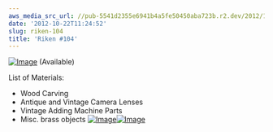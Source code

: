 ```yaml
---
aws_media_src_url: //pub-5541d2355e6941b4a5fe50450aba723b.r2.dev/2012/10/riken-104-mid.jpg
date: '2012-10-22T11:24:52'
slug: riken-104
title: 'Riken #104'
---
```


 [![Image](//pub-5541d2355e6941b4a5fe50450aba723b.r2.dev/2012/10/riken-104-mid.jpg?w=487)](//pub-5541d2355e6941b4a5fe50450aba723b.r2.dev/2012/10/riken-104-mid.jpg) (Available)

 List of Materials:

  * Wood Carving
 * Antique and Vintage Camera Lenses
 * Vintage Adding Machine Parts
 * Misc. brass objects
  [![Image](//pub-5541d2355e6941b4a5fe50450aba723b.r2.dev/2012/10/riken-104-close.jpg?w=487)](//pub-5541d2355e6941b4a5fe50450aba723b.r2.dev/2012/10/riken-104-close.jpg)[![Image](//pub-5541d2355e6941b4a5fe50450aba723b.r2.dev/2012/10/riken-104.jpg?w=487)](//pub-5541d2355e6941b4a5fe50450aba723b.r2.dev/2012/10/riken-104.jpg)